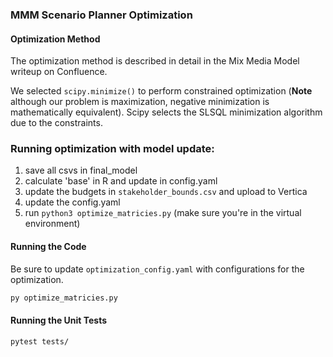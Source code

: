 ### MMM Scenario Planner Optimization

#### Optimization Method

The optimization method is described in detail in the Mix Media Model writeup on Confluence.

We selected `scipy.minimize()` to perform constrained optimization (**Note** although our problem is maximization, negative minimization is mathematically equivalent). Scipy selects the SLSQL minimization algorithm due to the constraints.

### Running optimization with model update:

1. save all csvs in final_model
1. calculate 'base' in R and update in config.yaml
1. update the budgets in `stakeholder_bounds.csv` and upload to Vertica
1. update the config.yaml
1. run `python3 optimize_matricies.py` (make sure you're in the virtual environment)

#### Running the Code

Be sure to update `optimization_config.yaml` with configurations for the optimization.

```bash
py optimize_matricies.py
```

#### Running the Unit Tests

```bash
pytest tests/
```
